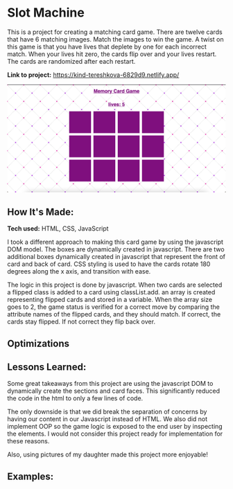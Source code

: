 # Slot Machine
This is a project for creating a matching card game. There are twelve cards that have 6 matching images. Match the images to win the game. A twist on this game is that you have lives that deplete by one for each incorrect match. When your lives hit zero, the cards flip over and your lives restart. The cards are randomized after each restart.

**Link to project:** 
https://kind-tereshkova-6829d9.netlify.app/

![screenshot](images/live_screenshot.png)

## How It's Made:

**Tech used:** HTML, CSS, JavaScript

I took a different approach to making this card game by using the javascript DOM model. The boxes are dynamically created in javascript. There are two additional boxes dynamically created in javascript that represent the front of card and back of card. CSS styling is used to have the cards rotate 180 degrees along the x axis, and transition with ease. 

The logic in this project is done by javascript. When two cards are selected a flipped class is added to a card using classList.add. an array is created representing flipped cards and stored in a variable. When the array size goes to 2, the game status is verified for a correct move by comparing the attribute names of the flipped cards, and they should match. If correct, the cards stay flipped. If not correct they flip back over.

## Optimizations


## Lessons Learned:

Some great takeaways from this project are using the javascript DOM to dynamically create the sections and card faces. This significantly reduced the code in the html to only a few lines of code.

The only downside is that we did break the separation of concerns by having our content in our Javascript instead of HTML. We also did not implement OOP so the game logic is exposed to the end user by inspecting the elements. I would not consider this project ready for implementation for these reasons.

Also, using pictures of my daughter made this project more enjoyable!

## Examples:


